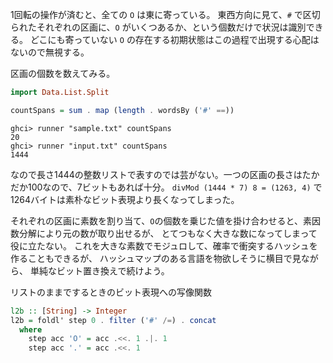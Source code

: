 
1回転の操作が済むと、全ての `O` は東に寄っている。
東西方向に見て、`#` で区切られたそれぞれの区画に、`O` がいくつあるか、という個数だけで状況は識別できる。
どこにも寄っていない `O` の存在する初期状態はこの過程で出現する心配はないので無視する。

区画の個数を数えてみる。

```haskell
import Data.List.Split

countSpans = sum . map (length . wordsBy ('#' ==))
```

```
ghci> runner "sample.txt" countSpans
20
ghci> runner "input.txt" countSpans
1444
```

なので長さ1444の整数リストで表すのでは芸がない。一つの区画の長さはたかだか100なので、7ビットもあれば十分。
`divMod (1444 * 7) 8 = (1263, 4)` で1264バイトは素朴なビット表現より長くなってしまった。

それぞれの区画に素数を割り当て、`O`の個数を乗じた値を掛け合わせると、素因数分解により元の数が取り出せるが、
とてつもなく大きな数になってしまって役に立たない。
これを大きな素数でモジュロして、確率で衝突するハッシュを作ることもできるが、
ハッシュマップのある言語を物欲しそうに横目で見ながら、
単純なビット置き換えで続けよう。


リストのままでするときのビット表現への写像関数

```haskell
l2b :: [String] -> Integer
l2b = foldl' step 0 . filter ('#' /=) . concat
  where
    step acc 'O' = acc .<<. 1 .|. 1
    step acc '.' = acc .<<. 1
```


